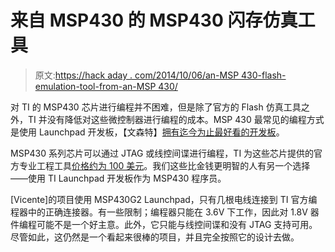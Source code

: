 # 来自 MSP430 的 MSP430 闪存仿真工具

> 原文:[https://hack aday . com/2014/10/06/an-MSP 430-flash-emulation-tool-from-an-MSP 430/](https://hackaday.com/2014/10/06/an-msp430-flash-emulation-tool-from-an-msp430/)

对 TI 的 MSP430 芯片进行编程并不困难，但是除了官方的 Flash 仿真工具之外，TI 并没有降低对这些微控制器进行编程的成本。MSP 430 最常见的编程方式是使用 Launchpad 开发板，【文森特】[拥有迄今为止最好看的开发板](http://r6500.blogspot.com.es/2014/10/msp340-launchpad-fet.html)。

MSP430 系列芯片可以通过 JTAG 或线控间谍进行编程，TI 为这些芯片提供的官方专业工程工具[价格约为 100 美元](http://www.ti.com/tool/msp-fet)。我们这些比金钱更明智的人有另一个选择——使用 TI Launchpad 开发板作为 MSP430 程序员。

[Vicente]的项目使用 MSP430G2 Launchpad，只有几根电线连接到 TI 官方编程器中的正确连接器。有一些限制；编程器只能在 3.6V 下工作，因此对 1.8V 器件编程可能不是一个好主意。此外，它只能与线控间谍和没有 JTAG 支持可用。尽管如此，这仍然是一个看起来很棒的项目，并且完全按照它的设计去做。